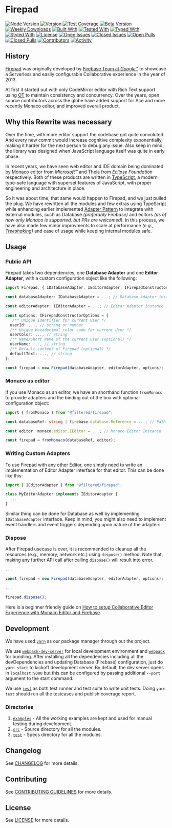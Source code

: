# Firepad

[![Node Version](https://img.shields.io/node/v/@filtered/firepad)](https://nodejs.org)
[![Version](https://img.shields.io/npm/v/@filtered/firepad?label=stable&color=%2300)](https://www.npmjs.com/package/@filtered/firepad)
[![Test Coverage](https://api.codeclimate.com/v1/badges/ced47d99ff8a6fcf623c/test_coverage)](https://codeclimate.com/repos/60cb4682ff69b40116002c66/test_coverage)
[![Beta Version](https://img.shields.io/npm/v/@filtered/firepad/beta?label=beta)](https://www.npmjs.com/package/@filtered/firepad)
[![Weekly Downloads](https://img.shields.io/npm/dw/@filtered/firepad)](https://www.npmjs.com/package/@filtered/firepad)
[![Built With](https://img.shields.io/badge/built%20with-webpack-green)](https://webpack.js.org)
[![Tested With](https://img.shields.io/badge/tested%20with-jest-yellowgreen)](https://jestjs.io)
[![Typed With](https://img.shields.io/npm/types/@filtered/firepad?label=typed%20with)](https://www.typescriptlang.org)
[![Styled With](https://img.shields.io/badge/code_style-prettier-ff69b4.svg?style=flat-square&label=styled%20with)](https://prettier.io)
[![License](https://img.shields.io/npm/l/@filtered/firepad)](LICENSE)
[![Open Issues](https://img.shields.io/github/issues-raw/filtered-ai/firepad-x)](https://github.com/filtered-ai/firepad-x/issues)
[![Closed Issues](https://img.shields.io/github/issues-closed-raw/filtered-ai/firepad-x)](https://github.com/filtered-ai/firepad-x/issues?q=is%3Aissue+is%3Aclosed)
[![Open Pulls](https://img.shields.io/github/issues-pr-raw/filtered-ai/firepad-x)](https://github.com/filtered-ai/firepad-x/pulls)
[![Closed Pulls](https://img.shields.io/github/issues-pr-closed-raw/filtered-ai/firepad-x)](https://github.com/filtered-ai/firepad-x/pulls?q=is%3Apr+is%3Aclosed)
[![Contributors](https://img.shields.io/github/contributors/filtered-ai/firepad-x)](https://github.com/filtered-ai/firepad-x/graphs/contributors)
[![Activity](https://img.shields.io/github/last-commit/filtered-ai/firepad-x?label=most%20recent%20activity)](https://github.com/filtered-ai/firepad-x/pulse)

## History

[Firepad](https://github.com/FirebaseExtended/firepad) was originally developed by [Firebase Team at _Google™_](https://firebase.googleblog.com/2013/04/announcing-firepad-our-open-source.html) to showcase a Serverless and easily configurable Collaborative experience in the year of 2013.

At first it started out with only CodeMirror editor with Rich Text support using [OT](https://en.wikipedia.org/wiki/Operational_transformation) to maintain consistency and concurrency. Over the years, open source contributors across the globe have added support for Ace and more recently Monaco editor, and improved overall product.

## Why this Rewrite was necessary

Over the time, with more editor support the codebase got quite convoluted. And every new commit would increase cognitive complexity exponentially, making it harder for the next person to debug any issue. Also keep in mind, the library was designed when JavaScript language itself was quite in early phase.

In recent years, we have seen web editor and IDE domain being dominated by [Monaco](https://github.com/Microsoft/monaco-editor) editor from _Microsoft™_ and [Theia](https://github.com/eclipse-theia/theia) from _Eclipse Foundation_ respectively. Both of these products are written in [TypeScript](https://www.typescriptlang.org), a modern type-safe language with superset features of JavaScript, with proper engineering and architecture in place.

So it was about time, that same would happen to Firepad, and we just pulled the plug. We have rewritten all the modules and few extras using TypeScript while enhancing earlier implemented [Adapter Pattern](https://en.wikipedia.org/wiki/Adapter_pattern) to integrate with external modules, such as Database _(preferably Firebase)_ and editors _(as of now only Monaco is supported, but PRs are welcomed)_. In this process, we have also made few minor improvments to scale at performance _(e.g., [Treeshaking](https://developer.mozilla.org/en-US/docs/Glossary/Tree_shaking))_ and ease of usage while keeping internal modules safe.

## Usage

### Public API

Firepad takes two dependencies, one **Database Adapter** and one **Editor Adapter**, with a custom configuration object like the following:

```ts
import Firepad, { IDatabaseAdapter, IEditorAdapter, IFirepadConstructorOptions } from "@filtered/firepad";

const databaseAdapter: IDatabaseAdapter = ...; // Database Adapter instance

const editorAdapter: IEditorAdapter = ...; // Editor Adapter instance

const options: IFirepadConstructorOptions = {
   /** Unique Identifier for current User */
  userId: ..., // string or number
  /** Unique Hexadecimal color code for current User */
  userColor: ..., // string
  /** Name/Short Name of the current User (optional) */
  userName: ..., // string
  /** Default content of Firepad (optional) */
  defaultText: ..., // string
};

const firepad = new Firepad(databaseAdapter, editorAdapter, options);
```

### Monaco as editor

If you use Monaco as an editor, we have an shorthand function `fromMonaco` to provide adapters and the binding out of the box with optional configuration object:

```ts
import { fromMonaco } from "@filtered/firepad";

const databaseRef: string | firebase.database.Reference = ...; // Path to Firebase Database or a Reference Object

const editor: monaco.editor.IEditor = ...; // Monaco Editor Instance

const firepad = fromMonaco(databaseRef, editor);
```

### Writing Custom Adapters

To use Firepad with any other Editor, one simply need to write an implementation of Editor Adapter interface for that editor. This can be done like this:

```ts
import { IEditorAdapter } from "@filtered/firepad";

class MyEditorAdapter implements IEditorAdapter {
  ...
}
```

Similar thing can be done for Database as well by implementing `IDatabaseAdapter` interface. Keep in mind, you might also need to implement event handlers and event triggers depending upon nature of the adapters.

### Dispose

After Firepad usecase is over, it is recommended to cleanup all the resources (e.g., memory, network etc.) using `dispose()` method. Note that, making any further API call after calling `dispose()` will result into error.

```ts
...

const firepad = new Firepad(databaseAdapter, editorAdapter, options);

...

firepad.dispose();
```

Here is a beginner friendly guide on [How to setup Collaborative Editor Experience with Monaco Editor and Firebase](https://dev.to/shubham567/collaborative-coding-in-monaco-editor-4foa).

## Development

We have used [`yarn`](https://yarnpkg.com/) as our package manager through out the project.

We use [`webpack-dev-server`](https://webpack.js.org/configuration/dev-server/) for local development environment and [`webpack`](https://webpack.js.org/api/) for bundling. After installing all the dependencies including all the devDependencies and updating Database (Firebase) configuration, just do `yarn start` to kickoff development server. By default, the dev server opens in `localhost:9000` but this can be configured by passing additional `--port` argument to the start command.

We use [`jest`](https://jestjs.io/docs) as both test runner and test suite to write unit tests. Doing `yarn test` should run all the testcases and publish coverage report.

### Directories

1. [`examples`](examples) - All the working examples are kept and used for manual testing during development.
2. [`src`](src) - Source directory for all the modules.
3. [`test`](test) - Specs directory for all the modules.

## Changelog

See [CHANGELOG](CHANGELOG.md) for more details.

## Contributing

See [CONTRIBUTING GUIDELINES](.github/CONTRIBUTING.md) for more details.

## License

See [LICENSE](LICENSE) for more details.
